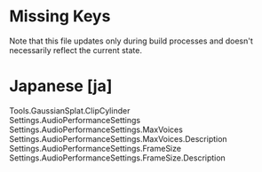 # Missing Keys
Note that this file updates only during build processes and doesn't necessarily reflect the current state.

# Japanese [ja]
Tools.GaussianSplat.ClipCylinder  
Settings.AudioPerformanceSettings  
Settings.AudioPerformanceSettings.MaxVoices  
Settings.AudioPerformanceSettings.MaxVoices.Description  
Settings.AudioPerformanceSettings.FrameSize  
Settings.AudioPerformanceSettings.FrameSize.Description  


